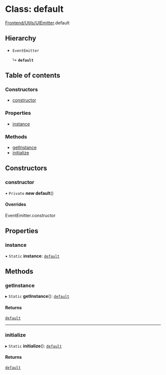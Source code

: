# Class: default

[Frontend/Utils/UIEmitter](../modules/Frontend_Utils_UIEmitter.md).default

## Hierarchy

- `EventEmitter`

  ↳ **`default`**

## Table of contents

### Constructors

- [constructor](Frontend_Utils_UIEmitter.default.md#constructor)

### Properties

- [instance](Frontend_Utils_UIEmitter.default.md#instance)

### Methods

- [getInstance](Frontend_Utils_UIEmitter.default.md#getinstance)
- [initialize](Frontend_Utils_UIEmitter.default.md#initialize)

## Constructors

### constructor

• `Private` **new default**()

#### Overrides

EventEmitter.constructor

## Properties

### instance

▪ `Static` **instance**: [`default`](Frontend_Utils_UIEmitter.default.md)

## Methods

### getInstance

▸ `Static` **getInstance**(): [`default`](Frontend_Utils_UIEmitter.default.md)

#### Returns

[`default`](Frontend_Utils_UIEmitter.default.md)

---

### initialize

▸ `Static` **initialize**(): [`default`](Frontend_Utils_UIEmitter.default.md)

#### Returns

[`default`](Frontend_Utils_UIEmitter.default.md)
